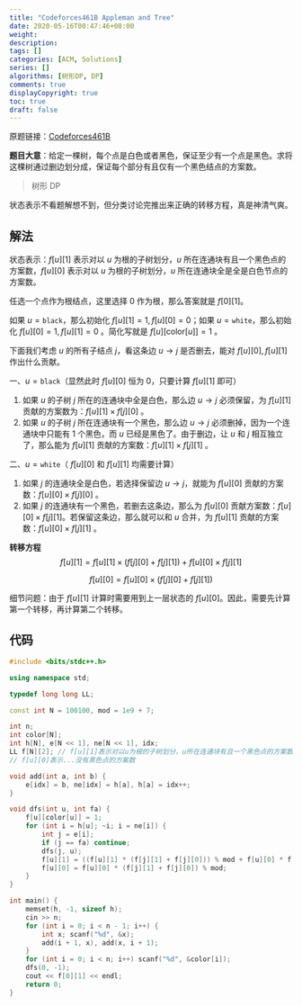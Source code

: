 ```yaml
---
title: "Codeforces461B Appleman and Tree"
date: 2020-05-16T00:47:46+08:00
weight: 
description:
tags: []
categories: [ACM, Solutions]
series: []
algorithms: [树形DP, DP]
comments: true
displayCopyright: true
toc: true
draft: false
---
```


原题链接：[Codeforces461B](https://codeforces.ml/problemset/problem/461/B)

<!--more-->

**题目大意**：给定一棵树，每个点是白色或者黑色，保证至少有一个点是黑色。求将这棵树通过删边划分成，保证每个部分有且仅有一个黑色结点的方案数。

> 树形 DP

状态表示不看题解想不到，但分类讨论完推出来正确的转移方程，真是神清气爽。

## 解法

状态表示：$f[u][1]$ 表示对以 $u$ 为根的子树划分，$u$ 所在连通块有且一个黑色点的方案数，$f[u][0]$ 表示对以 $u$ 为根的子树划分，$u$ 所在连通块全是全是白色节点的方案数。

任选一个点作为根结点，这里选择 $0$ 作为根，那么答案就是 $f[0][1]$。

如果 $u=\texttt{black}$，那么初始化 $f[u][1]=1,f[u][0]=0$；如果 $u=\texttt{white}$，那么初始化 $f[u][0]=1,f[u][1]=0$ 。简化写就是 $f[u][\text{color}[u]]=1$ 。

下面我们考虑 $u$ 的所有子结点 $j$，看这条边 $u\rightarrow j$ 是否删去，能对 $f[u][0],f[u][1]$ 作出什么贡献。

一、$u=\texttt{black}$（显然此时 $f[u][0]$ 恒为 $0$，只要计算 $f[u][1]$ 即可）
1. 如果 $u$ 的子树 $j$ 所在的连通块中全是白色，那么边 $u\rightarrow j$ 必须保留，为 $f[u][1]$ 贡献的方案数为：$f[u][1]\times f[j][0]$ 。
2. 如果 $u$ 的子树 $j$ 所在连通块有一个黑色，那么边 $u\rightarrow j$ 必须删掉，因为一个连通块中只能有 $1$ 个黑色，而 $u$ 已经是黑色了。由于删边，让 $u$ 和 $j$ 相互独立了，那么能为 $f[u][1]$ 贡献的方案数：$f[u][1]\times f[j][1]$ 。

二、$u=\texttt{white}$（ $f[u][0]$ 和 $f[u][1]$ 均需要计算）
1. 如果 $j$ 的连通块全是白色，若选择保留边 $u\rightarrow j$，就能为 $f[u][0]$ 贡献的方案数：$f[u][0]\times f[j][0]$ 。
2. 如果 $j$ 的连通块有一个黑色，若删去这条边，那么为 $f[u][0]$ 贡献方案数：$f[u][0]\times f[j][1]$。若保留这条边，那么就可以和 $u$ 合并，为 $f[u][1]$ 贡献的方案数：$f[u][0]\times f[j][1]$ 。

**转移方程**  
$$
f[u][1]=f[u][1]\times(f[j][0]+f[j][1])+f[u][0]\times f[j][1]
$$

$$
f[u][0]=f[u][0]\times(f[j][0]+f[j][1])
$$
  
细节问题：由于 $f[u][1]$ 计算时需要用到上一层状态的 $f[u][0]$。因此，需要先计算第一个转移，再计算第二个转移。

## 代码

```cpp
#include <bits/stdc++.h>

using namespace std;

typedef long long LL;

const int N = 100100, mod = 1e9 + 7;

int n;
int color[N];
int h[N], e[N << 1], ne[N << 1], idx;
LL f[N][2]; // f[u][1]表示对以u为根的子树划分，u所在连通块有且一个黑色点的方案数
// f[u][0]表示...没有黑色点的方案数

void add(int a, int b) {
    e[idx] = b, ne[idx] = h[a], h[a] = idx++;
}

void dfs(int u, int fa) {
    f[u][color[u]] = 1;
    for (int i = h[u]; ~i; i = ne[i]) {
        int j = e[i];
        if (j == fa) continue;
        dfs(j, u);
        f[u][1] = ((f[u][1] * (f[j][1] + f[j][0])) % mod + f[u][0] * f[j][1] % mod) % mod;
        f[u][0] = f[u][0] * (f[j][1] + f[j][0]) % mod;    
    }
}

int main() {
    memset(h, -1, sizeof h);
    cin >> n;
    for (int i = 0; i < n - 1; i++) {
        int x; scanf("%d", &x);
        add(i + 1, x), add(x, i + 1);
    }
    for (int i = 0; i < n; i++) scanf("%d", &color[i]);
    dfs(0, -1);
    cout << f[0][1] << endl;
    return 0;
}
```
